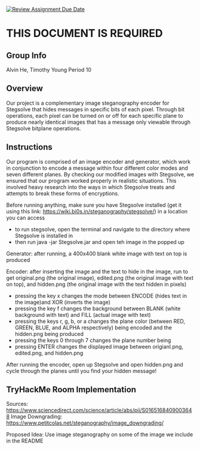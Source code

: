 [![Review Assignment Due Date](https://classroom.github.com/assets/deadline-readme-button-24ddc0f5d75046c5622901739e7c5dd533143b0c8e959d652212380cedb1ea36.svg)](https://classroom.github.com/a/ecp4su41)
# THIS DOCUMENT IS REQUIRED

## Group Info
Alvin He, Timothy Young
Period 10

## Overview

Our project is a complementary image steganography encoder for Stegsolve that hides messages in specific bits of each pixel. Through bit operations, each pixel can be turned on or off for each specific plane to produce nearly identical images that has a message only viewable through Stegsolve bitplane operations.

## Instructions

Our program is comprised of an image encoder and generator, which work in conjunction to encode a message within four different color modes and seven different planes. By checking our modified images with Stegsolve, we ensured that our program worked properly in realistic situations. This involved heavy research into the ways in which Stegsolve treats and attempts to break these forms of encryptions. 

Before running anything, make sure you have Stegsolve installed (get it using this link: https://wiki.bi0s.in/steganography/stegsolve/) in a location you can access
- to run stegsolve, open the terminal and navigate to the directory where Stegsolve is installed in
- then run java -jar Stegsolve.jar and open teh image in the popped up

Generator: after running, a 400x400 blank white image with text on top is produced

Encoder: after inserting the image and the text to hide in the image, run to get original.png (the original image), edited.png (the original image with text on top), and hidden.png (the original image with the text hidden in pixels)
- pressing the key x changes the mode between ENCODE (hides text in the image)and XOR (inverts the image)
- pressing the key f changes the background between BLANK (white background with text) and FILL (actual image with text)
- pressing the keys r, g, b, or a changes the plane color (between RED, GREEN, BLUE, and ALPHA respectively) being encoded and the hidden.png being produced
- pressing the keys 0 through 7 changes the plane number being 
- pressing ENTER changes the displayed image between origianl.png, edited.png, and hidden.png

After running the encoder, open up Stegsolve and open hidden.png and cycle through the planes until you find your hidden message!

## TryHackMe Room Implementation

Sources:
https://www.sciencedirect.com/science/article/abs/pii/S0165168409003648
Image Downgrading: https://www.petitcolas.net/steganography/image_downgrading/

Proposed Idea: Use image steganography on some of the image we include in the README



